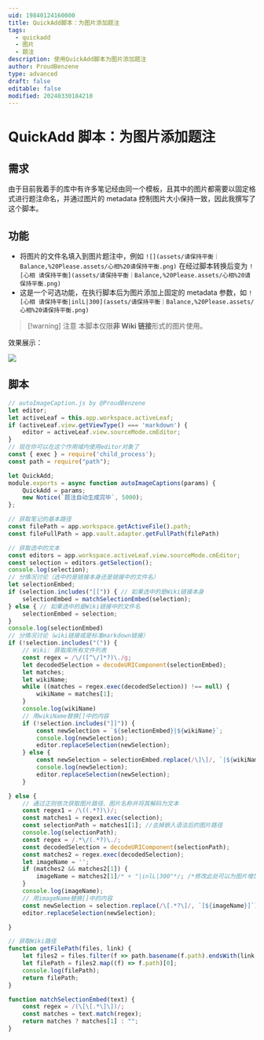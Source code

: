 ```yaml
---
uid: 19840124160000
title: QuickAdd脚本：为图片添加题注
tags:
  - quickadd
  - 图片
  - 题注
description: 使用QuickAdd脚本为图片添加题注
author: ProudBenzene
type: advanced
draft: false
editable: false
modified: 20240330184210
---
```


# QuickAdd 脚本：为图片添加题注

## 需求

由于目前我着手的库中有许多笔记经由同一个模板，且其中的图片都需要以固定格式进行题注命名，并通过图片的 metadata 控制图片大小保持一致，因此我撰写了这个脚本。

## 功能

- 将图片的文件名填入到图片题注中，例如 `![](assets/请保持平衡｜Balance,%20Please.assets/心相%20请保持平衡.png)` 在经过脚本转换后变为 `![心相 请保持平衡](assets/请保持平衡｜Balance,%20Please.assets/心相%20请保持平衡.png)`
- 这是一个可选功能，在执行脚本后为图片添加上固定的 metadata 参数，如 `![心相 请保持平衡|inlL|300](assets/请保持平衡｜Balance,%20Please.assets/心相%20请保持平衡.png)`

> [!warning] 注意
> 本脚本仅限**非 Wiki 链接**形式的图片使用。

效果展示：

![](https://cdn.pkmer.cn/images/202403301830078.gif!pkmer)

## 脚本

```javascript
// autoImageCaption.js by @ProudBenzene
let editor;
let activeLeaf = this.app.workspace.activeLeaf;
if (activeLeaf.view.getViewType() === 'markdown') {
	editor = activeLeaf.view.sourceMode.cmEditor;
}
// 现在你可以在这个作用域内使用editor对象了
const { exec } = require('child_process');
const path = require("path");

let QuickAdd;
module.exports = async function autoImageCaptions(params) {
	QuickAdd = params;
	new Notice(`题注自动生成完毕`, 5000);
};

// 获取笔记的基本路径
const filePath = app.workspace.getActiveFile().path;
const fileFullPath = app.vault.adapter.getFullPath(filePath)

// 获取选中的文本
const editors = app.workspace.activeLeaf.view.sourceMode.cmEditor;
const selection = editors.getSelection();
console.log(selection);
// 分情况讨论（选中的是链接本身还是链接中的文件名）
let selectionEmbed;
if (selection.includes("[[")) { // 如果选中的是Wiki链接本身
    selectionEmbed = matchSelectionEmbed(selection);
} else { // 如果选中的是Wiki链接中的文件名
    selectionEmbed = selection;
}
console.log(selectionEmbed)
// 分情况讨论（wiki链接或是标准markdown链接）
if (!selection.includes("(")) {
    // Wiki: 获取库所有文件列表
	const regex = /\/([^\/]*?)\./g;
	let decodedSelection = decodeURIComponent(selectionEmbed);
	let matches;
	let wikiName;
	while ((matches = regex.exec(decodedSelection)) !== null) {
		wikiName = matches[1];
	}
	console.log(wikiName)
	// 用wikiName替换[]中的内容
	if (!selection.includes("]]")) {
		const newSelection = `${selectionEmbed}|${wikiName}`;
		console.log(newSelection);
		editor.replaceSelection(newSelection);
	} else {
		const newSelection = selectionEmbed.replace(/\]\]/, `|${wikiName}]]`);
		console.log(newSelection);
		editor.replaceSelection(newSelection);
	}

} else {
    // 通过正则依次获取图片路径、图片名称并将其解码为文本
    const regex1 = /\((.*?)\)/;
    const matches1 = regex1.exec(selection);
    const selectionPath = matches1[1]; //去掉嵌入语法后的图片路径
    console.log(selectionPath);
	const regex = /.*\/(.*?)\./;
	const decodedSelection = decodeURIComponent(selectionPath);
	const matches2 = regex.exec(decodedSelection);
	let imageName = '';
	if (matches2 && matches2[1]) {
		imageName = matches2[1]/* + "|inlL|300"*/; /*修改此处可以为图片增加固定metadata控制大小*/
	}
	console.log(imageName);
	// 用imageName替换[]中的内容
	const newSelection = selection.replace(/\[.*?\]/, `[${imageName}]`);
	editor.replaceSelection(newSelection);

}

// 获取Wiki路径
function getFilePath(files, link) {
    let files2 = files.filter(f => path.basename(f.path).endsWith(link.replace(/\[\[/, "").replace(/\|.*]]/, "").replace(/\]\]/, "")));
    let filePath = files2.map((f) => f.path)[0];
    console.log(filePath);
    return filePath;
}

function matchSelectionEmbed(text) {
    const regex = /(\[\[.*\]\])/;
    const matches = text.match(regex);
    return matches ? matches[1] : "";
}


```